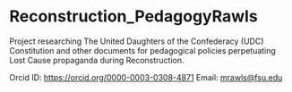# Reconstruction_PedagogyRawls
Project researching The United Daughters of the Confederacy (UDC) Constitution and other documents for pedagogical policies perpetuating Lost Cause propaganda during Reconstruction.

Orcid ID: https://orcid.org/0000-0003-0308-4871 
Email: mrawls@fsu.edu
